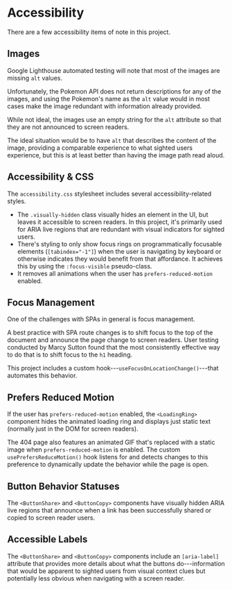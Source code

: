# Accessibility

There are a few accessibility items of note in this project.


## Images

Google Lighthouse automated testing will note that most of the images are missing `alt` values.

Unfortunately, the Pokemon API does not return descriptions for any of the images, and using the Pokemon's name as the `alt` value would in most cases make the image redundant with information already provided.

While not ideal, the images use an empty string for the `alt` attribute so that they are not announced to screen readers.

The ideal situation would be to have `alt` that describes the content of the image, providing a comparable experience to what sighted users experience, but this is at least better than having the image path read aloud.


## Accessibility & CSS

The `accessibility.css` stylesheet includes several accessibility-related styles.

- The `.visually-hidden` class visually hides an element in the UI, but leaves it accessible to screen readers. In this project, it's primarily used for ARIA live regions that are redundant with visual indicators for sighted users.
- There's styling to only show focus rings on programmatically focusable elements (`[tabindex="-1"]`) when the user is navigating by keyboard or otherwise indicates they would benefit from that affordance. It achieves this by using the `:focus-visible` pseudo-class.
- It removes all animations when the user has `prefers-reduced-motion` enabled.


## Focus Management

One of the challenges with SPAs in general is focus management.

A best practice with SPA route changes is to shift focus to the top of the document and announce the page change to screen readers. User testing conducted by Marcy Sutton found that the most consistently effective way to do that is to shift focus to the `h1` heading.

This project includes a custom hook---`useFocusOnLocationChange()`---that automates this behavior.


## Prefers Reduced Motion

If the user has `prefers-reduced-motion` enabled, the `<LoadingRing>` component hides the animated loading ring and displays just static text (normally just in the DOM for screen readers).

The 404 page also features an animated GIF that's replaced with a static image when `prefers-reduced-motion` is enabled. The custom `usePrefersReduceMotion()` hook listens for and detects changes to this preference to dynamically update the behavior while the page is open.


## Button Behavior Statuses

The `<ButtonShare>` and `<ButtonCopy>` components have visually hidden ARIA live regions that announce when a link has been successfully shared or copied to screen reader users.


## Accessible Labels

The `<ButtonShare>` and `<ButtonCopy>` components include an `[aria-label]` attribute that provides more details about what the buttons do---information that would be apparent to sighted users from visual context clues but potentially less obvious when navigating with a screen reader.
